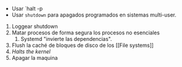 - Usar `halt -p
- Usar `shutdown` para apagados programados en sistemas multi-user.
1. Loggear shutdown
2. Matar procesos de forma segura los procesos no esenciales
	1. Systemd "invierte las dependencias".
3. Flush la caché de bloques de disco de los [[File systems]]
4. *Halts the kernel*
5. Apagar la maquina

